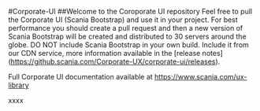 #Corporate-UI
##Welcome to the Coroporate UI repository 
Feel free to pull the Corporate UI (Scania Bootstrap) and use it in your project. For best performance you should create a pull request and then a new version of Scania Bootstrap will be created and distributed to 30 servers around the globe.
DO NOT include Scania Bootstrap in your own build. Include it from our CDN service, more information available in the [release notes] (https://github.scania.com/Corporate-UX/corporate-ui/releases).

Full Corporate UI documentation available at https://www.scania.com/ux-library


xxxx




